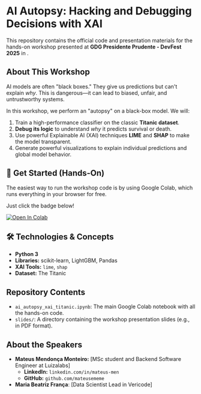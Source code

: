 # AI Autopsy: Hacking and Debugging Decisions with XAI

This repository contains the official code and presentation materials for the hands-on workshop presented at **GDG Presidente Prudente - DevFest 2025** in .

## About This Workshop

AI models are often "black boxes." They give us predictions but can't explain *why*. This is dangerous—it can lead to biased, unfair, and untrustworthy systems.

In this workshop, we perform an "autopsy" on a black-box model. We will:
1.  Train a high-performance classifier on the classic **Titanic dataset**.
2.  **Debug its logic** to understand *why* it predicts survival or death.
3.  Use powerful Explainable AI (XAI) techniques **LIME** and **SHAP** to make the model transparent.
4.  Generate powerful visualizations to explain individual predictions and global model behavior.

## 🚀 Get Started (Hands-On)

The easiest way to run the workshop code is by using Google Colab, which runs everything in your browser for free.

Just click the badge below!

[![Open In Colab](https://colab.research.google.com/assets/colab-badge.svg)](https://colab.research.google.com/github/mateusememe/ai-autopsy-devfest-2025/blob/main/ai_autopsy_xai_titanic.ipynb)

## 🛠️ Technologies & Concepts

* **Python 3**
* **Libraries:** scikit-learn, LightGBM, Pandas
* **XAI Tools:** `lime`, `shap`
* **Dataset:** The Titanic

## Repository Contents

* `ai_autopsy_xai_titanic.ipynb`: The main Google Colab notebook with all the hands-on code.
* `slides/`: A directory containing the workshop presentation slides (e.g., in PDF format).

## About the Speakers


* **Mateus Mendonça Monteiro:** [MSc student and Backend Software Engineer at Luizalabs]
  * **LinkedIn:** `linkedin.com/in/mateus-men`
  * **GitHub:** `github.com/mateusememe`
* **Maria Beatriz França**: [Data Scientist Lead in Vericode]
